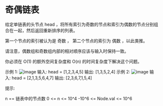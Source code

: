 # 奇偶链表

给定单链表的头节点 head ，将所有索引为奇数的节点和索引为偶数的节点分别组合在一起，然后返回重新排序的列表。

第一个节点的索引被认为是 奇数 ， 第二个节点的索引为 偶数 ，以此类推。

请注意，偶数组和奇数组内部的相对顺序应该与输入时保持一致。

你必须在 O(1) 的额外空间复杂度和 O(n) 的时间复杂度下解决这个问题。

示例 1:
![image](https://assets.leetcode.com/uploads/2021/03/10/oddeven-linked-list.jpg)
输入: head = [1,2,3,4,5]
输出: [1,3,5,2,4]
示例 2:
![image](https://assets.leetcode.com/uploads/2021/03/10/oddeven2-linked-list.jpg)
输入: head = [2,1,3,5,6,4,7]
输出: [2,3,6,7,1,5,4]

提示:

n ==  链表中的节点数
0 <= n <= 10^4
-10^6 <= Node.val <= 10^6